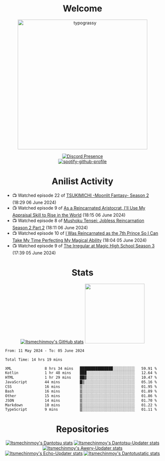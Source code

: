 <div align="center">

# Welcome
<a href="https://github.com/kawarimidoll/typograssy">
    <img alt="typograssy" src="https://typograssy.deno.dev/api?text=%E3%82%88%E3%81%86%E3%81%93%E3%81%9D%E3%81%BF%E3%81%AA%E3%81%95%E3%82%93%20-%20Itsmechinmoy--&&l0=none&l1=82d9d0&l2=027353&l3=038c4c&l4=01402e&bg=none&frame=none&speed=100&comment=" width="421.99">
</a>

[![Discord Presence](https://lanyard.cnrad.dev/api/523539866311720963?theme=dark&bg=Oe1116&animated=false&hideDiscrim=true&borderRadius=30px&hideActivity=whenNotUsed)](https://discord.com/users/523539866311720963)<br>
[![spotify-github-profile](https://spotify-github-profile.vercel.app/api/view?uid=31zczwoe3obxakjgkio7anubhkaq&cover_image=true&theme=novatorem&show_offline=true&background_color=121212&interchange=false&bar_color=53b14f&bar_color=ffffff&bar_color_cover=false)](https://spotify-github-profile.vercel.app/api/view?uid=31zczwoe3obxakjgkio7anubhkaq&redirect=true)
</div>

<div align="center">

# Anilist Activity
</div>
<!-- ANILIST_ACTIVITY:start -->

-   📺 Watched episode 22 of [TSUKIMICHI -Moonlit Fantasy- Season 2](https://anilist.co/anime/139518) (18:29 06 June 2024)
-   📺 Watched episode 9 of [As a Reincarnated Aristocrat, I'll Use My Appraisal Skill to Rise in the World](https://anilist.co/anime/164702) (18:15 06 June 2024)
-   📺 Watched episode 8 of [Mushoku Tensei: Jobless Reincarnation Season 2 Part 2](https://anilist.co/anime/166873) (18:11 06 June 2024)
-   📺 Watched episode 10 of [I Was Reincarnated as the 7th Prince So I Can Take My Time Perfecting My Magical Ability](https://anilist.co/anime/156415) (18:04 05 June 2024)
-   📺 Watched episode 9 of [The Irregular at Magic High School Season 3](https://anilist.co/anime/143271) (17:39 05 June 2024)

<!-- ANILIST_ACTIVITY:end -->
<div align="center">
    
# Stats
[![Itsmechinmoy's GitHub stats](https://github-readme-stats.vercel.app/api?username=itsmechinmoy&show_icons=true&theme=algolia)](https://github.com/anuraghazra/github-readme-stats)
<img src="https://github-readme-stackoverflow.vercel.app/?userID=25004176&theme=dark" height="194"/>
</div>
<!--START_SECTION:waka-->

```txt
From: 11 May 2024 - To: 05 June 2024

Total Time: 14 hrs 19 mins

XML               8 hrs 34 mins   ███████████████░░░░░░░░░░   59.91 %
Kotlin            1 hr 48 mins    ███░░░░░░░░░░░░░░░░░░░░░░   12.64 %
HTML              1 hr 29 mins    ██▓░░░░░░░░░░░░░░░░░░░░░░   10.47 %
JavaScript        44 mins         █▒░░░░░░░░░░░░░░░░░░░░░░░   05.16 %
CSS               16 mins         ▒░░░░░░░░░░░░░░░░░░░░░░░░   01.95 %
Bash              16 mins         ▒░░░░░░░░░░░░░░░░░░░░░░░░   01.89 %
Other             15 mins         ▒░░░░░░░░░░░░░░░░░░░░░░░░   01.86 %
JSON              14 mins         ▒░░░░░░░░░░░░░░░░░░░░░░░░   01.70 %
Markdown          10 mins         ▒░░░░░░░░░░░░░░░░░░░░░░░░   01.22 %
TypeScript        9 mins          ▒░░░░░░░░░░░░░░░░░░░░░░░░   01.11 %
```

<!--END_SECTION:waka-->
<div align="center">

# Repositories
[![Itsmechinmoy's Dantotsu stats](https://github-readme-stats.vercel.app/api/pin/?username=itsmechinmoy&repo=dantotsu&show_icons=true&theme=algolia&description_lines_count=1)](https://github.com/itsmechinmoy/dantotsu)
[![Itsmechinmoy's Dantotsu-Updater stats](https://github-readme-stats.vercel.app/api/pin/?username=itsmechinmoy&repo=dantotsu-updater&show_icons=true&theme=algolia&description_lines_count=1)](https://github.com/itsmechinmoy/dantotsu-updater)
[![Itsmechinmoy's Awery-Updater stats](https://github-readme-stats.vercel.app/api/pin/?username=itsmechinmoy&repo=awery-updater&show_icons=true&theme=algolia&description_lines_count=1)](https://github.com/itsmechinmoy/awery-updater)
[![Itsmechinmoy's Echo-Updater stats](https://github-readme-stats.vercel.app/api/pin/?username=itsmechinmoy&repo=echo-updater&show_icons=true&theme=algolia&description_lines_count=1)](https://github.com/itsmechinmoy/echo-updater)
[![Itsmechinmoy's Dantotustatic stats](https://github-readme-stats.vercel.app/api/pin/?username=itsmechinmoy&repo=dantotustatic&show_icons=true&theme=algolia&description_lines_count=1)](https://github.com/itsmechinmoy/dantotustatic)
</div>

